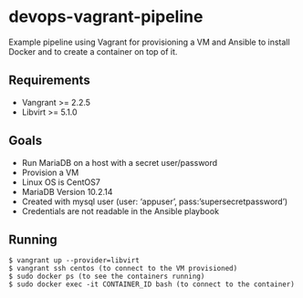 # devops-vagrant-pipeline
Example pipeline using Vagrant for provisioning a VM and Ansible to install Docker and to create a container on top of it.

## Requirements
- Vangrant >= 2.2.5
- Libvirt >= 5.1.0

## Goals
- Run MariaDB on a host with a secret user/password
- Provision a VM
- Linux OS is CentOS7
- MariaDB Version 10.2.14
- Created with mysql user (user: ‘appuser’, pass:’supersecretpassword’)
- Credentials are not readable in the Ansible playbook

## Running
```
$ vangrant up --provider=libvirt
$ vangrant ssh centos (to connect to the VM provisioned)
$ sudo docker ps (to see the containers running)
$ sudo docker exec -it CONTAINER_ID bash (to connect to the container)
```
